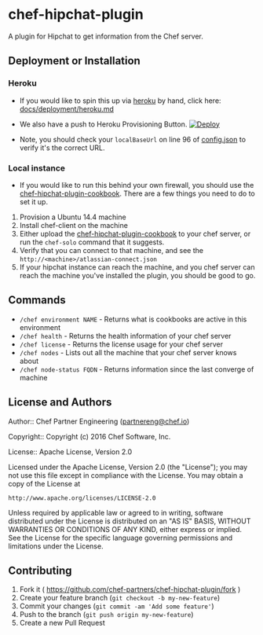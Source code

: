 # chef-hipchat-plugin

A plugin for Hipchat to get information from the Chef server.

## Deployment or Installation

### Heroku

- If you would like to spin this up via [heroku][heroku] by hand, click here: [docs/deployment/heroku.md](docs/deployment/heroku.md)

- We also have a push to Heroku Provisioning Button. [![Deploy](https://www.herokucdn.com/deploy/button.svg)](https://heroku.com/deploy?template=https://github.com/chef-partners/chef-hipchat-plugin/blob/master)

- Note, you should check your `localBaseUrl` on line 96 of [config.json](config.json) to verify it's the correct URL.

### Local instance

- If you would like to run this behind your own firewall, you should use the [chef-hipchat-plugin-cookbook][chef-hipchat-cookbook]. There are a few things you need to do to set it up.
1. Provision a Ubuntu 14.4 machine
1. Install chef-client on the machine
1. Either upload the [chef-hipchat-plugin-cookbook][chef-hipchat-cookbook] to your chef server, or run the `chef-solo` command that it suggests.
1. Verify that you can connect to that machine, and see the `http://<machine>/atlassian-connect.json`
1. If your hipchat instance can reach the machine, and you chef server can reach the machine you've installed the plugin, you should be good to go.

## Commands

- `/chef environment NAME` - Returns what is cookbooks are active in this environment
- `/chef health` - Returns the health information of your chef server
- `/chef license` - Returns the license usage for your chef server
- `/chef nodes` - Lists out all the machine that your chef server knows about
- `/chef node-status FQDN` - Returns information since the last converge of machine

## License and Authors

Author:: Chef Partner Engineering (<partnereng@chef.io>)

Copyright:: Copyright (c) 2016 Chef Software, Inc.

License:: Apache License, Version 2.0

Licensed under the Apache License, Version 2.0 (the "License"); you may not use
this file except in compliance with the License. You may obtain a copy of the License at

```
http://www.apache.org/licenses/LICENSE-2.0
```

Unless required by applicable law or agreed to in writing, software distributed under the
License is distributed on an "AS IS" BASIS, WITHOUT WARRANTIES OR CONDITIONS OF ANY KIND,
either express or implied. See the License for the specific language governing permissions
and limitations under the License.

## Contributing

1. Fork it ( https://github.com/chef-partners/chef-hipchat-plugin/fork )
2. Create your feature branch (`git checkout -b my-new-feature`)
3. Commit your changes (`git commit -am 'Add some feature'`)
4. Push to the branch (`git push origin my-new-feature`)
5. Create a new Pull Request

[heroku]: http://heroku.com
[chef-hipchat-cookbook]: https://github.com/chef-partners/chef-hipchat-plugin-cookbook
